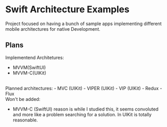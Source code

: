# Swift Architecture Examples
Project focused on having a bunch of sample apps implementing different mobile architectures for native Development.

## Plans

Implementend Architetures:

- MVVM(SwiftUI)
- MVVM-C(UIKit)

<br>
Planned architectures:
- MVC (UIKit)
- VIPER (UIKit)
- VIP (UIKit)
- Redux
- Flux

<br>
Won't be added:

- MVVM-C (SwiftUI) reason is while I studied this, it seems convoluted and more like a problem searching for a solution. In UIKit is totally reasonable.


